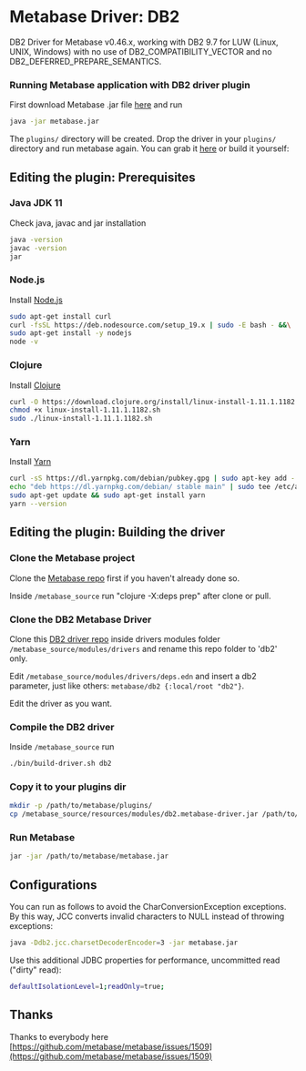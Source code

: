 


# Metabase Driver: DB2

DB2 Driver for Metabase v0.46.x, working with DB2 9.7 for LUW (Linux, UNIX, Windows) with no use of DB2_COMPATIBILITY_VECTOR and no DB2_DEFERRED_PREPARE_SEMANTICS. 

###  Running Metabase application with DB2 driver plugin
First download Metabase .jar file [here](https://metabase.com/start/other.html)  and run
```bash
java -jar metabase.jar
```
The `plugins/` directory will be created. Drop the driver in your `plugins/` directory and run metabase again. You can grab it [here](https://github.com/alisonrafael/metabase-db2-driver/releases/download/v1.1.46/db2.metabase-driver.jar) or build it yourself:

##  Editing the plugin: Prerequisites

### Java JDK 11
Check java, javac and jar installation
```bash
java -version
javac -version
jar
```

### Node.js
Install [Node.js](https://nodejs.org/)
```bash
sudo apt-get install curl
curl -fsSL https://deb.nodesource.com/setup_19.x | sudo -E bash - &&\
sudo apt-get install -y nodejs
node -v 
```

### Clojure
Install [Clojure](https://clojure.org/guides/getting_started)
```bash
curl -O https://download.clojure.org/install/linux-install-1.11.1.1182.sh 
chmod +x linux-install-1.11.1.1182.sh 
sudo ./linux-install-1.11.1.1182.sh
```

### Yarn
Install [Yarn](https://yarnpkg.com/lang/en/)
```bash
curl -sS https://dl.yarnpkg.com/debian/pubkey.gpg | sudo apt-key add -
echo "deb https://dl.yarnpkg.com/debian/ stable main" | sudo tee /etc/apt/sources.list.d/yarn.list
sudo apt-get update && sudo apt-get install yarn
yarn --version
```

## Editing the plugin: Building the driver 

### Clone the Metabase project

Clone the [Metabase repo](https://github.com/metabase/metabase) first if you haven't already done so.

Inside `/metabase_source` run "clojure -X:deps prep" after clone or pull.

### Clone the DB2 Metabase Driver

Clone this [DB2 driver repo](https://github.com/alisonrafael/metabase-db2-driver) inside drivers modules folder `/metabase_source/modules/drivers` and rename this repo folder to 'db2' only.

Edit `/metabase_source/modules/drivers/deps.edn` and insert a db2 parameter, just like others: `metabase/db2 {:local/root "db2"}`.

Edit the driver as you want.

### Compile the DB2 driver

Inside `/metabase_source` run 

```bash
./bin/build-driver.sh db2
```

### Copy it to your plugins dir
```bash
mkdir -p /path/to/metabase/plugins/
cp /metabase_source/resources/modules/db2.metabase-driver.jar /path/to/metabase/plugins/
```

### Run Metabase

```bash
jar -jar /path/to/metabase/metabase.jar
```

## Configurations

You can run as follows to avoid the CharConversionException exceptions. By this way, JCC converts invalid characters to NULL instead of throwing exceptions:

```bash
java -Ddb2.jcc.charsetDecoderEncoder=3 -jar metabase.jar
```

Use this additional JDBC properties for performance, uncommitted read ("dirty" read):

```bash
defaultIsolationLevel=1;readOnly=true;
```

## Thanks
Thanks to everybody here [https://github.com/metabase/metabase/issues/1509](https://github.com/metabase/metabase/issues/1509)
